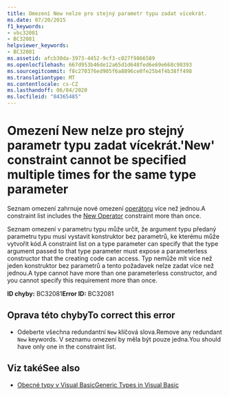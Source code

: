 ```yaml
---
title: Omezení New nelze pro stejný parametr typu zadat vícekrát.
ms.date: 07/20/2015
f1_keywords:
- vbc32081
- BC32081
helpviewer_keywords:
- BC32081
ms.assetid: afcb30da-3973-4452-9cf3-c027f9866589
ms.openlocfilehash: 667d953b46de12a65d1d648fed6e69e668c90393
ms.sourcegitcommit: f8c270376ed905f6a8896ce0fe25b4f4b38ff498
ms.translationtype: MT
ms.contentlocale: cs-CZ
ms.lasthandoff: 06/04/2020
ms.locfileid: "84365485"
---
```

# <a name="new-constraint-cannot-be-specified-multiple-times-for-the-same-type-parameter"></a><span data-ttu-id="3deed-102">Omezení New nelze pro stejný parametr typu zadat vícekrát.</span><span class="sxs-lookup"><span data-stu-id="3deed-102">'New' constraint cannot be specified multiple times for the same type parameter</span></span>
<span data-ttu-id="3deed-103">Seznam omezení zahrnuje nové omezení [operátoru](../language-reference/operators/new-operator.md) více než jednou.</span><span class="sxs-lookup"><span data-stu-id="3deed-103">A constraint list includes the [New Operator](../language-reference/operators/new-operator.md) constraint more than once.</span></span>  
  
 <span data-ttu-id="3deed-104">Seznam omezení v parametru typu může určit, že argument typu předaný parametru typu musí vystavit konstruktor bez parametrů, ke kterému může vytvořit kód.</span><span class="sxs-lookup"><span data-stu-id="3deed-104">A constraint list on a type parameter can specify that the type argument passed to that type parameter must expose a parameterless constructor that the creating code can access.</span></span> <span data-ttu-id="3deed-105">Typ nemůže mít více než jeden konstruktor bez parametrů a tento požadavek nelze zadat více než jednou.</span><span class="sxs-lookup"><span data-stu-id="3deed-105">A type cannot have more than one parameterless constructor, and you cannot specify this requirement more than once.</span></span>  
  
 <span data-ttu-id="3deed-106">**ID chyby:** BC32081</span><span class="sxs-lookup"><span data-stu-id="3deed-106">**Error ID:** BC32081</span></span>  
  
## <a name="to-correct-this-error"></a><span data-ttu-id="3deed-107">Oprava této chyby</span><span class="sxs-lookup"><span data-stu-id="3deed-107">To correct this error</span></span>  
  
- <span data-ttu-id="3deed-108">Odeberte všechna redundantní `New` klíčová slova.</span><span class="sxs-lookup"><span data-stu-id="3deed-108">Remove any redundant `New` keywords.</span></span> <span data-ttu-id="3deed-109">V seznamu omezení by měla být pouze jedna.</span><span class="sxs-lookup"><span data-stu-id="3deed-109">You should have only one in the constraint list.</span></span>  
  
## <a name="see-also"></a><span data-ttu-id="3deed-110">Viz také</span><span class="sxs-lookup"><span data-stu-id="3deed-110">See also</span></span>

- [<span data-ttu-id="3deed-111">Obecné typy v Visual Basic</span><span class="sxs-lookup"><span data-stu-id="3deed-111">Generic Types in Visual Basic</span></span>](../programming-guide/language-features/data-types/generic-types.md)
